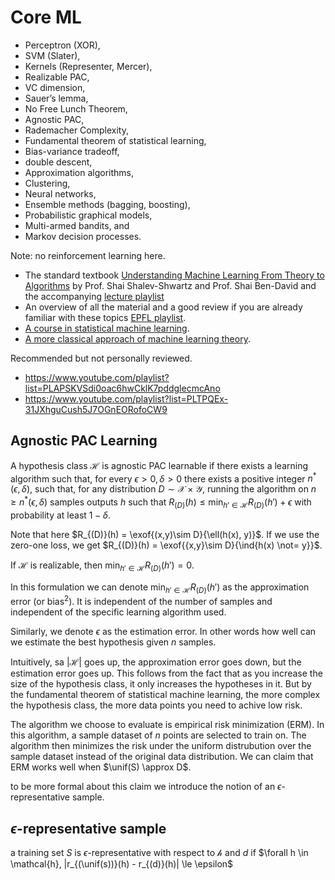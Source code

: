 # Core ML

- Perceptron (XOR),
- SVM (Slater),
- Kernels (Representer, Mercer),
- Realizable PAC,
- VC dimension,
- Sauer’s lemma,
- No Free Lunch Theorem,
- Agnostic PAC,
- Rademacher Complexity,
- Fundamental theorem of statistical learning,
- Bias-variance tradeoff,
- double descent,
- Approximation algorithms,
- Clustering,
- Neural networks,
- Ensemble methods (bagging, boosting),
- Probabilistic graphical models,
- Multi-armed bandits, and
- Markov decision processes.

Note: no reinforcement learning here.

- The standard textbook [Understanding Machine Learning From Theory to Algorithms](https://cs.huji.ac.il/~shais/UnderstandingMachineLearning/understanding-machine-learning-theory-algorithms.pdf) by Prof. Shai Shalev-Shwartz and Prof. Shai Ben-David and the accompanying [lecture playlist](https://www.youtube.com/playlist?list=PLPW2keNyw-usgvmR7FTQ3ZRjfLs5jT4BO)
- An overview of all the material and a good review if you are already familiar with these topics [EPFL playlist](https://www.youtube.com/playlist?list=PLie7a1OUTSagZB9mFZnVBgsNfBtcUGJWB).
- [A course in statistical machine learning](https://www.youtube.com/playlist?list=PL05umP7R6ij2XCvrRzLokX6EoHWaGA2cC).
- [A more classical approach of machine learning theory](https://www.youtube.com/playlist?list=PLD0F06AA0D2E8FFBA).

Recommended but not personally reviewed.
- https://www.youtube.com/playlist?list=PLAPSKVSdi0oac6hwCklK7pddglecmcAno
- https://www.youtube.com/playlist?list=PLTPQEx-31JXhguCush5J7OGnEORofoCW9


## Agnostic PAC Learning

A hypothesis class $\mathcal{H}$ is agnostic PAC learnable if there exists a learning algorithm such that, for every $\epsilon > 0, \delta > 0$ there exists a positive integer $n^\ast(\epsilon, \delta)$, such that, for any distribution $D \sim \mathcal{X} \times \mathcal{Y}$, running the algorithm on $n \ge n^\ast(\epsilon, \delta)$ samples outputs $h$ such that $R_{(D)}(h) \le \min_{h' \in \mathcal{H}} R_{(D)}(h') + \epsilon$ with probability at least $1-\delta$.

Note that here $R_{(D)}(h) = \exof{(x,y)\sim D}{\ell(h(x), y)}$. If we use the zero-one loss, we get $R_{(D)}(h) = \exof{{x,y}\sim D}{\ind{h(x) \not= y}}$.

If $\mathcal{H}$ is realizable, then $\min_{h' \in \mathcal{H}} R_{(D)}(h') = 0$.

In this formulation we can denote $\min_{h' \in \mathcal{H}} R_{(D)}(h')$ as the approximation error (or bias$^2$). It is independent of the number of samples and independent of the specific learning algorithm used.

Similarly, we denote $\epsilon$ as the estimation error. In other words how well can we estimate the best hypothesis given $n$ samples.

Intuitively, sa $|\mathcal{H}|$ goes up, the approximation error goes down, but the estimation error goes up. This follows from the fact that as you increase the size of the hypothesis class, it only increases the hypotheses in it. But by the fundamental theorem of statistical machine learning, the more complex the hypothesis class, the more data points you need to achive low risk.

The algorithm we choose to evaluate is empirical risk minimization (ERM). In this algorithm, a sample dataset of $n$ points are selected to train on. The algorithm then minimizes the risk under the uniform distrubution over the sample dataset instead of the original data distribution. We can claim that ERM works well when $\unif(S) \approx D$.

to be more formal about this claim we introduce the notion of an $\epsilon$-representative sample.

## $\epsilon$-representative sample

a training set $S$ is $\epsilon$-representative with respect to $\mathcal{h}$ and $d$ if $\forall h \in \mathcal{h}, |r_{(\unif(s))}(h) - r_{(d)}(h)| \le \epsilon$
